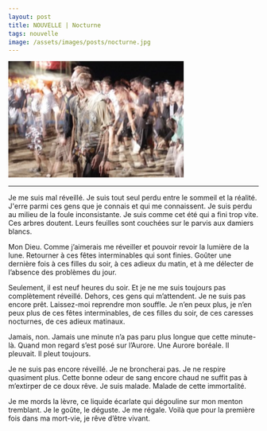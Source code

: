```yaml
---
layout: post
title: NOUVELLE | Nocturne
tags: nouvelle
image: /assets/images/posts/nocturne.jpg
---
```


<img src="/assets/images/posts/nocturne.jpg" width="70%" class="center">

---

Je me suis mal réveillé. Je suis tout seul perdu entre le sommeil et la réalité. J'erre parmi ces gens que je connais et qui me connaissent. Je suis perdu au milieu de la foule inconsistante. Je suis comme cet été qui a fini trop vite. Ces arbres doutent. Leurs feuilles sont couchées sur le parvis aux damiers blancs. 

<!--more-->

Mon Dieu. Comme j’aimerais me réveiller et pouvoir revoir la lumière de la lune. Retourner à ces fêtes interminables qui sont finies. Goûter une dernière fois à ces filles du soir, à ces adieux du matin, et à me délecter de l’absence des problèmes du jour.

Seulement, il est neuf heures du soir. Et je ne me suis toujours pas complètement réveillé. Dehors, ces gens qui m’attendent. Je ne suis pas encore prêt. Laissez-moi reprendre mon souffle. Je n’en peux plus, je n’en peux plus de ces fêtes interminables, de ces filles du soir, de ces caresses nocturnes, de ces adieux matinaux.

Jamais, non. Jamais une minute n’a pas paru plus longue que cette minute-là. Quand mon regard s’est posé sur l’Aurore. Une Aurore boréale. Il pleuvait. Il pleut toujours.

Je ne suis pas encore réveillé. Je ne broncherai pas. Je ne respire quasiment plus. Cette bonne odeur de sang encore chaud ne suffit pas à m’extirper de ce doux rêve. Je suis malade. Malade de cette immortalité.

Je me mords la lèvre, ce liquide écarlate qui dégouline sur mon menton tremblant. Je le goûte, le déguste. Je me régale. Voilà que pour la première fois dans ma mort-vie, je rêve d’être vivant.
